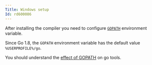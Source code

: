 ```yaml
---
Title: Windows setup
Id: rd600086
---
```

After installing the compiler you need to configure [`GOPATH`](a-14406) environment variable.

Since Go 1.8, the `GOPATH` environment variable has the default value `%USERPROFILE%/go`.

You should understand the [effect of GOPATH](a-14406) on go tools.

<!-- TODO: powershell setup -->